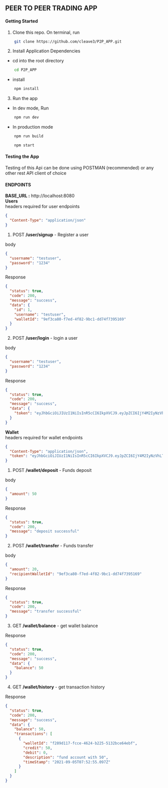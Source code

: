 ## PEER TO PEER TRADING APP

#### Getting Started

1.  Clone this repo. On terminal, run

```sh
    git clone https://github.com/cleave3/P2P_APP.git
```

2. Install Application Dependencies

- cd into the root directory

```sh
    cd P2P_APP
```

- install

```sh
    npm install
```

3. Run the app

- In dev mode, Run

```sh
    npm run dev
```

- In production mode

```sh
    npm run build
```

```sh
    npm start
```

#### Testing the App

Testing of this Api can be done using POSTMAN (recommended) or any other rest API client of choice

#### ENDPOINTS

<div><strong>BASE_URL :</strong> http://localhost:8080</div>

<div><strong>Users</strong></div>
headers required for user endpoints

```json
{
  "Content-Type": "application/json"
}
```

1. POST <strong>/user/signup</strong> - Register a user

body

```json
{
  "username": "testuser",
  "password": "1234"
}
```

Response

```json
{
  "status": true,
  "code": 200,
  "message": "success",
  "data": {
    "id": 1,
    "username": "testuser",
    "walletId": "9ef3ca80-f7ed-4f82-9bc1-dd74f7395169"
  }
}
```

2. POST <strong>/user/login</strong> - login a user

body

```json
{
  "username": "testuser",
  "password": "1234"
}
```

Response

```json
{
  "status": true,
  "code": 200,
  "message": "success",
  "data": {
    "token": "eyJhbGciOiJIUzI1NiIsInR5cCI6IkpXVCJ9.eyJpZCI6IjY4M2IyNzVhLTg4NmQtNDhlMi04ZDFjLTgwN2Y0YjkxMTk3MyIsIndhbGxldElkIjoiNGQ2ZDZmZjUtNmM3NS00ZjJmLWEwOTgtMWQ0ZjFhMjM4MTJkIiwiaWF0IjoxNjMwODAwOTQ1LCJleHAiOjE2MzA4ODczNDV9.Ix2xYmQMF0ox9stP3PYPZhRxHrw0y4z_nnElMtFj1Oc"
  }
}
```

<div><strong>Wallet</strong></div>
headers required for wallet endpoints

```json
{
  "Content-Type": "application/json",
  "token": "eyJhbGciOiJIUzI1NiIsInR5cCI6IkpXVCJ9.eyJpZCI6IjY4M2IyNzVhLTg4NmQtNDhlMi04ZDFjLTgwN2Y0YjkxMTk3MyIsIndhbGxldElkIjoiNGQ2ZDZmZjUtNmM3NS00ZjJmLWEwOTgtMWQ0ZjFhMjM4MTJkIiwiaWF0IjoxNjMwODAwOTQ1LCJleHAiOjE2MzA4ODczNDV9.Ix2xYmQMF0ox9stP3PYPZhRxHrw0y4z_nnElMtFj1Oc"
}
```

1. POST <strong>/wallet/deposit</strong> - Funds deposit

body

```json
{
  "amount": 50
}
```

Response

```json
{
  "status": true,
  "code": 200,
  "message": "deposit successful"
}
```

2. POST <strong>/wallet/transfer</strong> - Funds transfer

body

```json
{
  "amount": 20,
  "recipientWalletId": "9ef3ca80-f7ed-4f82-9bc1-dd74f7395169"
}
```

Response

```json
{
  "status": true,
  "code": 200,
  "message": "transfer successful"
}
```

3. GET <strong>/wallet/balance</strong> - get wallet balance

Response

```json
{
  "status": true,
  "code": 200,
  "message": "success",
  "data": {
    "balance": 50
  }
}
```

4. GET <strong>/wallet/history</strong> - get transaction history

Response

```json
{
  "status": true,
  "code": 200,
  "message": "success",
  "data": {
    "balance": 50,
    "transactions": [
      {
        "walletId": "f289d117-fcce-4624-b225-5132bce64ebf",
        "credit": 50,
        "debit": 0,
        "description": "fund account with 50",
        "timeStamp": "2021-09-05T07:52:55.097Z"
      }
    ]
  }
}
```
